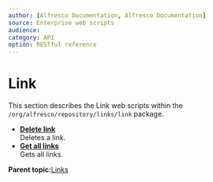 ```yaml
---
author: [Alfresco Documentation, Alfresco Documentation]
source: Enterprise web scripts
audience: 
category: API
option: RESTful reference
---
```


# Link

This section describes the Link web scripts within the `/org/alfresco/repository/links/link` package.

-   **[Delete link](../references/RESTful-LinkLinkDelete.md)**  
 Deletes a link.
-   **[Get all links](../references/RESTful-LinkLinkGet.md)**  
 Gets all links.

**Parent topic:**[Links](../references/RESTful-Links.md)

